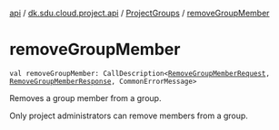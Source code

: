 [api](../../index.md) / [dk.sdu.cloud.project.api](../index.md) / [ProjectGroups](index.md) / [removeGroupMember](./remove-group-member.md)

# removeGroupMember

`val removeGroupMember: CallDescription<`[`RemoveGroupMemberRequest`](../-remove-group-member-request/index.md)`, `[`RemoveGroupMemberResponse`](../-remove-group-member-response.md)`, CommonErrorMessage>`

Removes a group member from a group.

Only project administrators can remove members from a group.

